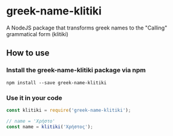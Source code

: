 # greek-name-klitiki
A NodeJS package that transforms greek names to the "Calling" grammatical form (klitiki)

## How to use

### Install the greek-name-klitiki package via npm

`npm install --save greek-name-klitiki`

### Use it in your code
```javascript
const klitiki = require('greek-name-klitiki');

// name = 'Χρήστο'
const name = klitiki('Χρήστος');
```
